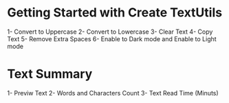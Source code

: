 # Getting Started with Create TextUtils
1- Convert to Uppercase
2- Convert to Lowercase
3- Clear Text
4- Copy Text
5- Remove Extra Spaces
6- Enable to Dark mode and Enable to Light mode
# Text Summary 
1- Previw Text
2- Words and Characters Count
3- Text Read Time (Minuts)




